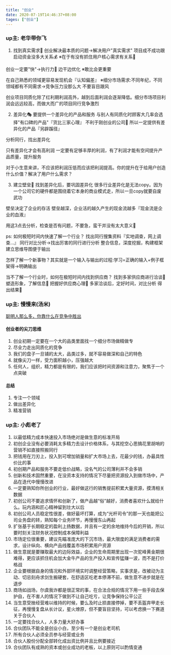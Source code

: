 ```yaml
---
title: "创业"
date: 2020-07-19T14:46:37+08:00
tages: ["创业"]
---
```


### up主: 老华带你飞

1. 找到真实需求🎯
创业解决最本质的问题→解决用户"真实需求"
项目成不成功跟启动资金没多大关系💰
※在于有没有抓住用户核心需求有关系👬

创业一定要"快"→执行力🏃
边干边优化
※敢比会更重要

在自己熟悉的领域更容易发现机会『认知偏差』
※细分市场需求:不同年纪，不同领域都有不同需求→竞争压力没那么大
不要盲目跟风

创业项目同质化除了红利期利润高外，越到后面利润会逐渐降低。细分市场项目利润会远远较高，而做大而广的项目同行竞争激烈

2. 差异化🎭
要提供一个差异化的产品和服务
与别人有同质化时顾客大几率会选择"有口碑的产品"『货比三家心理』
不利于刚创业的公司🐣
所以一定提供有差异化的产品『另辟蹊径』

分析同行，找出差异化

只有差异化才会有高利润
一定要有足够丰厚的利润，有了利润才能有空间提升产品质量，提升服务

对于小生意来讲，不应该把利润压低而应该把利润提高。你的提升在于给用户创造什么价值？解决了用户什么需求？

3. 建立壁垒🕋
找到差异化后，要巩固差异化
很多行业差异化是无法copy。因为一个公司它的硬件都是围绕着它本身的商业模式走，所以一旦copy就要自废武功

壁垒决定了企业的存活
壁垒越深，企业活的越久产生的现金流越多『现金流是企业的血液』

用这3点去分析，检查是否有问题，不要急，蛮干并没有太大意义🙅

ps:
如何极短时间内快速了解一个行业？
找出同行搜集资料『实地调查，网上调查…』
同行对比分析→找出厉害的同行进行分析
整合信息，深度挖掘，构建框架
建立思维导图便于输出

怎样了解一个新事物？其实就是一个输入与输出的过程:学习=正确的输入+例子框架得→明确输出

当不了解一个行业时，如何在极短时间内找到供应商？
找到多家供应商进行洽谈👥
塑造形象，了解信息🙊
把握好供应商心理🤔
多家洽谈后，定好时间，对比分析
得出结果🎊

### up主: 慢慢来(汤米)

[聪明人那么多，你靠什么在竞争中胜出](https://www.bilibili.com/video/BV1DJ411b78E)

#### 创业者的尖刀思维

1. 创业初期一定要在一个大的品类里面找一个细分市场做精做专
2. 尽全力走出同质化的竞争
3. 我们的盘子一旦铺的太大，品类过多，就不容易做深和自己的特色
4. 就像尖刀一样，受力面积越小，压强越大
5. 任何人，组织，精力都是有限的，我们应该把时间资源和注意力，聚焦于一个点突破

#### 总结

1. 专注一个领域
2. 做出差异化
3. 精准营销

### up主: 小彪老了

1. 以最低精力成本快速投入市场绝对是做生意的标准开局
2. 初创企业没有必要消耗太多精力去设计价格体系，与其挖空心思搞花里胡哨的营销不如直接照搬同行
3. 把钱用在刀刃上，投入到可增加销量和扩大市场上去，花最少的钱，办最具性价比的事
4. 初创期产品和服务不要走低价战略，没名气的公司薄利并不会多销
5. 创新和技术固然重要，在没资本支持的情况下尽量把资源投入到做市场中，产品在迭代中慢慢改进
6. 一定要熟知你所创业的行业，最好做这行的销售提前积累大量资源，摸清相关数据
7. 初创公司不要追求情怀和创新了，做产品越“俗”越好，消费者喜欢什么就给什么。玩内涵和匠心精神留到壮大以后
8. 初创公司人员稳定性很差，做好最坏打算，成为“光杆司令”的那一天也能把公司业务盘的转，熟知每个业务环节，再慢慢东山再起
9. 扩张基于长期稳定的盈利上扬数据，并且有一定的余地维持今后的开销，所以要时刻关注财务状况控制成本保障利益
10. 市场定位很重要，建议先瞄准庞大的下沉市场，最大限度的满足消费者的需求，设计纵向、横向产品线覆盖市场积累用户资源
11. 做生意就是要赚取最大的边际效益，企业的生命周期里出现一次驼峰黄金期很难得，更应该抓住机会加大金牛产品的生产投入和宣传猛赚一波，而不是打价格战
12. 企业要根据自身的情况和外部环境实时调整经营策略，实事求是，改被动为主动、切忌刻舟求剑生搬硬套，在舒适区吃老本停滞不前，做生意不进步就是在退步
13. 商场如战场，尔虞我诈都是很正常的事，在合法合规的情况下用一些手段去保护自，在不害人的情况下做到不让自己吃亏，让竞争保持公平公正
14. 当生意受挫经营难以维持的时候，要么及时止损直接停掉，要不丢盔弃甲走长征，再慢慢复盘从长计议，星火燎原，但不要盲目坚持，可以考虑换一下赛道
关于合伙人
1. 一定要找合伙人，人多力量大好办事
2. 合伙团队不能全是创业小白，至少有一个是创业老司机
3. 所有合伙人必须全员参与经营或业务
4. 合伙人股份分配全部转化成出资比例并且比例要接近
5. 合伙团队有成熟的资本或创业成功的老板，以上原则可以酌情变通